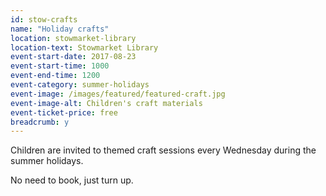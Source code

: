 ```yaml
---
id: stow-crafts
name: "Holiday crafts"
location: stowmarket-library
location-text: Stowmarket Library
event-start-date: 2017-08-23
event-start-time: 1000
event-end-time: 1200
event-category: summer-holidays
event-image: /images/featured/featured-craft.jpg
event-image-alt: Children's craft materials
event-ticket-price: free
breadcrumb: y
---
```


Children are invited to themed craft sessions every Wednesday during the summer holidays.

No need to book, just turn up.
